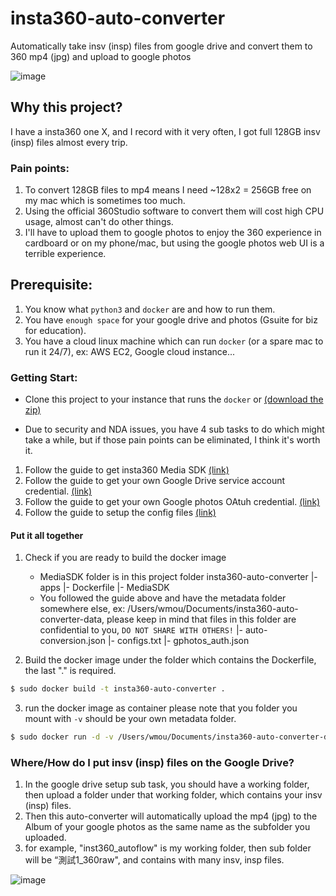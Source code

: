 # insta360-auto-converter
Automatically take insv (insp) files from google drive and convert them to 360 mp4 (jpg) and upload to google photos

![image](https://user-images.githubusercontent.com/23136724/99520953-bfa20400-29ce-11eb-9d28-5244a4614edc.png)


## Why this project?
I have a insta360 one X, and I record with it very often, I got full 128GB insv (insp) files almost every trip.
### Pain points:
1. To convert 128GB files to mp4 means I need ~128x2 = 256GB free on my mac which is sometimes too much.
2. Using the official 360Studio software to convert them will cost high CPU usage, almost can't do other things.
3. I'll have to upload them to google photos to enjoy the 360 experience in cardboard or on my phone/mac, but using the google photos web UI is a terrible experience.

## Prerequisite:
1. You know what `python3` and `docker` are and how to run them.
2. You have `enough space` for your google drive and photos (Gsuite for biz for education).
3. You have a cloud linux machine which can run `docker` (or a spare mac to run it 24/7), ex: AWS EC2, Google cloud instance...

### Getting Start:

* Clone this project to your instance that runs the `docker` or [(download the zip)](https://github.com/whmou/insta360-auto-converter/archive/main.zip)

* Due to security and NDA issues, you have 4 sub tasks to do which might take a while, but if those pain points can be eliminated, I think it's worth it.
1. Follow the guide to get insta360 Media SDK [(link)](https://docs.google.com/document/d/1ob-R5ThN-1azgNpgDqXDr433MFnuSa72c6_hRM4jyY0/edit?usp=sharing)
2. Follow the guide to get your own Google Drive service account credential. [(link)](https://docs.google.com/document/d/1-hhtCnrqRcazClOKOpwbrPocnDZIUy07m_MafZAFZM0/edit?usp=sharing)
3. Follow the guide to get your own Google photos OAtuh credential. [(link)](https://docs.google.com/document/d/1NEnDdgkJIp0a97D7uGtXbwle2uhmd0_cdLKD9-Whrxo/edit?usp=sharing)
4. Follow the guide to setup the config files [(link)](https://docs.google.com/document/d/1y_sskH7c9jXu_5y5FjqztmesNgY2fz5fIMomOZSbkwQ/edit?usp=sharing)

#### Put it all together

1. Check if you are ready to build the docker image
    * MediaSDK folder is in this project folder
    insta360-auto-converter
    |- apps
    |- Dockerfile
    |- MediaSDK
    * You followed the guide above and have the metadata folder somewhere else, ex: /Users/wmou/Documents/insta360-auto-converter-data, please keep in mind that files in this folder are confidential to you, `DO NOT SHARE WITH OTHERS!`
    |- auto-conversion.json 
    |- configs.txt 
    |- gphotos_auth.json 
  
2. Build the docker image
under the folder which contains the Dockerfile, the last "." is required.
```bash
$ sudo docker build -t insta360-auto-converter .
```

3. run the docker image as container
please note that you folder you mount with `-v` should be your own metadata folder.
```bash
$ sudo docker run -d -v /Users/wmou/Documents/insta360-auto-converter-data:/insta360-auto-converter-data insta360-auto-converter
```

### Where/How do I put insv (insp) files on the Google Drive?
1. In the google drive setup sub task, you should have a working folder, then upload a folder under that working folder, which contains your insv (insp) files.
2. Then this auto-converter will automatically upload the mp4 (jpg) to the Album of your google photos as the same name as the subfolder you uploaded.
3. for example, "inst360_autoflow" is my working folder, then sub folder will be “測試1_360raw", and contains with many insv, insp files.

![image](https://user-images.githubusercontent.com/23136724/99519497-ec551c00-29cc-11eb-9a3b-c6cdc212a805.png)